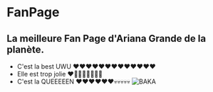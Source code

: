 # FanPage
## La meilleure Fan Page d'**Ariana Grande** de la planète.
* C'est la best UWU ❤️❤️❤️❤️❤️❤️❤️❤️❤️❤️❤️❤️❤️
* Elle est trop jolie ❤️🔪🔪🔪💀💀💀💀
* C'est la QUEEEEEN ❤️❤️❤️❤️❤️❤️💀💀💀💀💀 
![BAKA](https://pbs.twimg.com/media/D0yPZ8KWkAAlgXp.jpg "C'EST TROP UNE DARK SASUKE BAKA")
